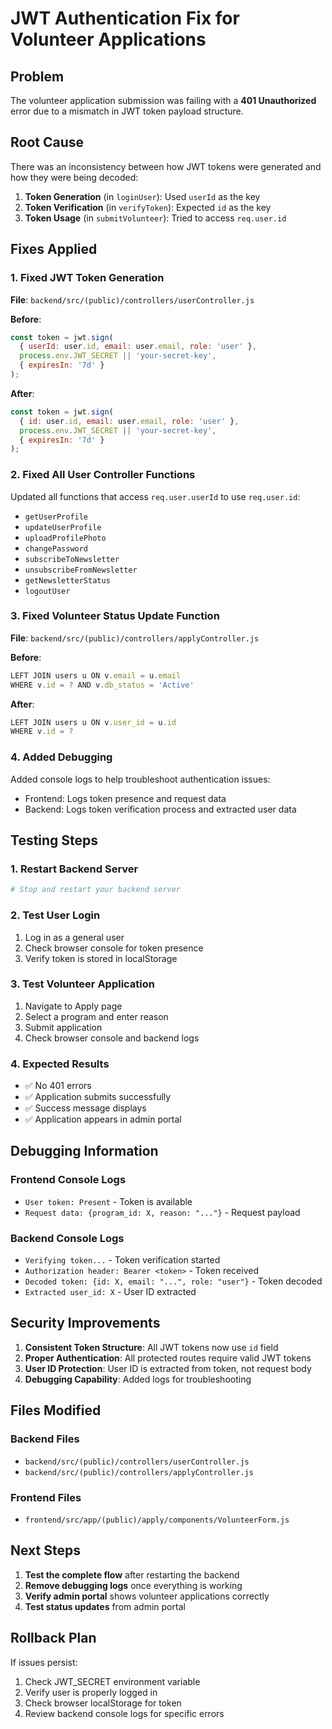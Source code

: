 # JWT Authentication Fix for Volunteer Applications

## Problem
The volunteer application submission was failing with a **401 Unauthorized** error due to a mismatch in JWT token payload structure.

## Root Cause
There was an inconsistency between how JWT tokens were generated and how they were being decoded:

1. **Token Generation** (in `loginUser`): Used `userId` as the key
2. **Token Verification** (in `verifyToken`): Expected `id` as the key  
3. **Token Usage** (in `submitVolunteer`): Tried to access `req.user.id`

## Fixes Applied

### 1. **Fixed JWT Token Generation**
**File**: `backend/src/(public)/controllers/userController.js`

**Before**:
```javascript
const token = jwt.sign(
  { userId: user.id, email: user.email, role: 'user' },
  process.env.JWT_SECRET || 'your-secret-key',
  { expiresIn: '7d' }
);
```

**After**:
```javascript
const token = jwt.sign(
  { id: user.id, email: user.email, role: 'user' },
  process.env.JWT_SECRET || 'your-secret-key',
  { expiresIn: '7d' }
);
```

### 2. **Fixed All User Controller Functions**
Updated all functions that access `req.user.userId` to use `req.user.id`:

- `getUserProfile`
- `updateUserProfile`
- `uploadProfilePhoto`
- `changePassword`
- `subscribeToNewsletter`
- `unsubscribeFromNewsletter`
- `getNewsletterStatus`
- `logoutUser`

### 3. **Fixed Volunteer Status Update Function**
**File**: `backend/src/(public)/controllers/applyController.js`

**Before**:
```javascript
LEFT JOIN users u ON v.email = u.email
WHERE v.id = ? AND v.db_status = 'Active'
```

**After**:
```javascript
LEFT JOIN users u ON v.user_id = u.id
WHERE v.id = ?
```

### 4. **Added Debugging**
Added console logs to help troubleshoot authentication issues:

- Frontend: Logs token presence and request data
- Backend: Logs token verification process and extracted user data

## Testing Steps

### 1. **Restart Backend Server**
```bash
# Stop and restart your backend server
```

### 2. **Test User Login**
1. Log in as a general user
2. Check browser console for token presence
3. Verify token is stored in localStorage

### 3. **Test Volunteer Application**
1. Navigate to Apply page
2. Select a program and enter reason
3. Submit application
4. Check browser console and backend logs

### 4. **Expected Results**
- ✅ No 401 errors
- ✅ Application submits successfully
- ✅ Success message displays
- ✅ Application appears in admin portal

## Debugging Information

### Frontend Console Logs
- `User token: Present` - Token is available
- `Request data: {program_id: X, reason: "..."}` - Request payload

### Backend Console Logs
- `Verifying token...` - Token verification started
- `Authorization header: Bearer <token>` - Token received
- `Decoded token: {id: X, email: "...", role: "user"}` - Token decoded
- `Extracted user_id: X` - User ID extracted

## Security Improvements

1. **Consistent Token Structure**: All JWT tokens now use `id` field
2. **Proper Authentication**: All protected routes require valid JWT tokens
3. **User ID Protection**: User ID is extracted from token, not request body
4. **Debugging Capability**: Added logs for troubleshooting

## Files Modified

### Backend Files
- `backend/src/(public)/controllers/userController.js`
- `backend/src/(public)/controllers/applyController.js`

### Frontend Files
- `frontend/src/app/(public)/apply/components/VolunteerForm.js`

## Next Steps

1. **Test the complete flow** after restarting the backend
2. **Remove debugging logs** once everything is working
3. **Verify admin portal** shows volunteer applications correctly
4. **Test status updates** from admin portal

## Rollback Plan

If issues persist:
1. Check JWT_SECRET environment variable
2. Verify user is properly logged in
3. Check browser localStorage for token
4. Review backend console logs for specific errors
